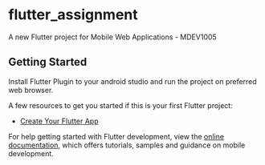 # flutter_assignment

A new Flutter project for Mobile Web Applications - MDEV1005

## Getting Started

Install Flutter Plugin to your android studio and run the project on preferred web browser.

A few resources to get you started if this is your first Flutter project:

- [Create Your Flutter App](https://docs.flutter.dev/get-started/flutter-for/android-devs)

For help getting started with Flutter development, view the
[online documentation](https://docs.flutter.dev/get-started/flutter-for/android-devs), which offers tutorials,
samples and guidance on mobile development.
